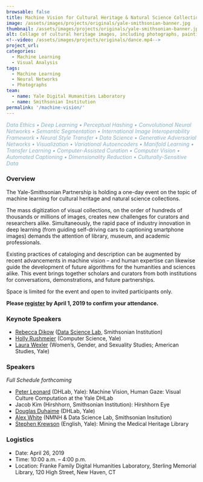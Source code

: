```yaml
---
browsable: false
title: Machine Vision for Cultural Heritage & Natural Science Collections
image: /assets/images/projects/originals/yale-smithsonian-banner.jpg
thumbnail: /assets/images/projects/originals/yale-smithsonian-banner.jpg
alt: Collage of cultural heritage images, including photographs, paintings, and sculptures
<!--video: /assets/images/projects/originals/dance.mp4-->
project_url:
categories:
  - Machine Learning
  - Visual Analysis
tags:
  - Machine Learning
  - Neural Networks
  - Photographs
team:
  - name: Yale Digital Humanities Laboratory
  - name: Smithsonian Institution
permalink: '/machine-vision/'
---
```

<span style='color:#87AFC7'>*Data Ethics • Deep Learning • Perceptual Hashing • Convolutional Neural Networks • Semantic Segmentation • International Image Interoperability Framework • Neural Style Transfer • Data Science • Generative Adversarial Networks • Visualization • Variational Autoencoders • Manifold Learning • Transfer Learning • Computer-Assisted Curation • Computer Vision • Automated Captioning • Dimensionality Reduction • Culturally-Sensitive Data*</span>

### Overview

The Yale-Smithsonian Partnership is holding a one-day event on the topic of machine learning for cultural heritage and natural science collections.

The mass digitization of visual collections, on the order of hundreds of thousands or millions of images, creates new challenges for curators and researchers alike. Simultaneously, the rapid pace of industry innovation in deep learning (from guiding self-driving cars to captioning smartphone images) demands the attention of library, museum, and academic professionals. 

Existing practices of cataloging and description can be augmented by recent advancements in machine vision – and human expertise can likewise guide the development of future algorithms for the humanities and sciences alike. This event brings together scholars and curators from both institutions for conversations, demonstrations, and future partnerships.

Space is limited for the event and open to invited participants only. 

**Please <a href='http://schedule.yale.edu/event/5208477' target='_blank'>register</a> by April 1, 2019 to confirm your attendance.**

### Keynote Speakers
- [Rebecca Dikow](https://datascience.si.edu/people/dr-rebecca-dikow) ([Data Science Lab](https://datascience.si.edu), Smithsonian Institution)
- [Holly Rushmeier](http://graphics.cs.yale.edu/site/people/holly-rushmeier) (Computer Science, Yale)
- [Laura Wexler](https://americanstudies.yale.edu/people/laura-wexler) (Women’s, Gender, and Sexuality Studies;
American Studies, Yale)

### Speakers  
*Full Schedule forthcoming*

- [Peter Leonard](http://pleonard.net) (DHLab, Yale): Machine Vision, Human Gaze: Visual Culture Computation at the Yale DHLab
- Jacob Kim (Hirshhorn, Smithsonian Institution): Hirshhorn Eye
- [Douglas Duhaime](http://douglasduhaime.com) (DHLab, Yale)
- [Alex White](http://alexwhitebiology.com) (NMNH & Data Science Lab, Smithsonian Insitution)
- [Stephen Krewson](http://www.stephenkrewson.net) (English, Yale): Mining the Medical Heritage Library


### Logistics  
- Date: April 26, 2019
- Time: 10:00 a.m. – 4:00 p.m.
- Location: Franke Family Digital Humanities Laboratory, Sterling Memorial Library, 120 High Street, New Haven, CT
